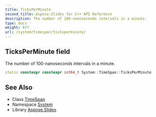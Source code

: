 ```yaml
---
title: TicksPerMinute
second_title: Aspose.Slides for C++ API Reference
description: The number of 100-nanoseconds intervals in a minute.
type: docs
weight: 677
url: /system/timespan/ticksperminute/
---
```

## TicksPerMinute field


The number of 100-nanoseconds intervals in a minute.

```cpp
static constexpr constexpr int64_t System::TimeSpan::TicksPerMinute
```

## See Also

* Class [TimeSpan](../)
* Namespace [System](../../)
* Library [Aspose.Slides](../../../)